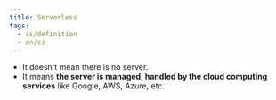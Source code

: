 ```yaml
---
title: Serverless
tags:
  - is/definition
  - on/cs
---
```

- It doesn't mean there is no server.
- It means **the server is managed, handled by the cloud computing services** like Google, AWS, Azure, etc.